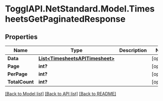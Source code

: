 # TogglAPI.NetStandard.Model.TimesheetsGetPaginatedResponse
## Properties

Name | Type | Description | Notes
------------ | ------------- | ------------- | -------------
**Data** | [**List&lt;TimesheetsAPITimesheet&gt;**](TimesheetsAPITimesheet.md) |  | [optional] 
**Page** | **int?** |  | [optional] 
**PerPage** | **int?** |  | [optional] 
**TotalCount** | **int?** |  | [optional] 

[[Back to Model list]](../README.md#documentation-for-models) [[Back to API list]](../README.md#documentation-for-api-endpoints) [[Back to README]](../README.md)

